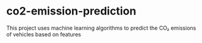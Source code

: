 # co2-emission-prediction
This project uses machine learning algorithms to predict the CO₂ emissions of vehicles based on features 
